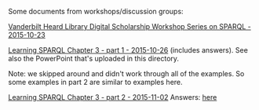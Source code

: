 Some documents from workshops/discussion groups:

[Vanderbilt Heard Library Digital Scholarship Workshop Series on SPARQL - 2015-10-23](sparql-workshop-digital-scholarship.md)

[Learning SPARQL Chapter 3 - part 1 - 2015-10-26](learning-sparql-ch3-part1-answers.md) (includes answers).  See also the PowerPoint that's uploaded in this directory.

Note: we skipped around and didn't work through all of the examples. So some examples in part 2 are similar to examples here.

[Learning SPARQL Chapter 3 - part 2 - 2015-11-02](learning-sparql-ch3-part2.md) Answers: [here](learning-sparql-ch3-part2-answers.md)